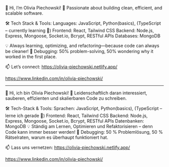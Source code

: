 👋 Hi, I’m Olivia Piechowski!
🚀 Passionate about building clean, efficient, and scalable software.

🛠 Tech Stack & Tools:
Languages: JavaScript, Python(basics), (TypeScript – currently learning 🚀)
Frontend: React, Tailwind CSS
Backend: Node.js, Express, Mongoose, Socket.io, Bcrypt, RESTful APIs
Databases: MongoDB

💡 Always learning, optimizing, and refactoring—because code can always be cleaner!
🐞 Debugging: 50% problem-solving, 50% wondering why it worked in the first place.

📫 Let’s connect:
https://olivia-piechowski.netlify.app/

https://www.linkedin.com/in/olivia-piechowski/

-------------------------------------------------------------------------------------
👋 Hi, ich bin Olivia Piechowski!
🚀 Leidenschaftlich daran interessiert, sauberen, effizienten und skalierbaren Code zu schreiben.

🛠 Tech-Stack & Tools:
Sprachen: JavaScript, Python(basics), (TypeScript – lerne ich gerade 🚀)
Frontend: React, Tailwind CSS
Backend: Node.js, Express, Mongoose, Socket.io, Bcrypt, RESTful APIs
Datenbanken: MongoDB
💡 Ständig am Lernen, Optimieren und Refaktorisieren – denn Code kann immer besser werden!
🐞 Debugging: 50 % Problemlösung, 50 % Rätselraten, warum es überhaupt funktioniert hat.

📫 Lass uns vernetzen:
https://olivia-piechowski.netlify.app/

https://www.linkedin.com/in/olivia-piechowski/

